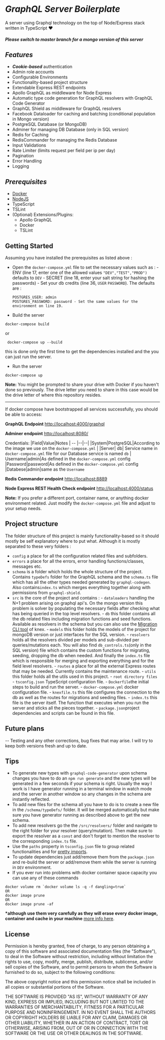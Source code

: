 # _GraphQL Server Boilerplate_

A server using Graphql technology on the top of Node/Express stack written in TypeScript ♥️

#### _Please switch to master branch for a mongo version of this server_

## _Features_

- **_Cookie-based_** authentication
- Admin role accounts
- Configurable Environments
- Functionality-based project structure
- Extendable Express REST endpoints
- Apollo GraphQL as middleware for Node Express
- Automatic type code generation for GraphQL resolvers with GraphQL Code Generator
- GraphQL Shield as middleware for GraphQL resolvers
- Facebook Dataloader for caching and batching (conditional population in Mongo version)
- PostgreSQL Database (or MongoDB)
- Adminer for managing DB Database (only in SQL version)
- Redis for Caching
- RedisCommander for managing the Redis Database
- Input Validations
- Rate Limiter (limits request per field per ip per day)
- Pagination
- Error Handling
- Logging

## _Prerequisites_

- [Docker](https://www.docker.com/)
- [NodeJS](https://nodejs.org/)
- TypeScript
- TSLint
- (Optional) Extensions/Plugins:
  - Apollo GraphQL
  - Docker
  - TSLint

## Getting Started

Assuming you have installed the prerequisites as listed above :

- Open the `docker-compose.yml` file to set the necessary values such as : - ENV (line 17, enter one of the allowed values `"DEV","TEST","PROD")` defaults to `DEV` - SECRET (line 18, enter your salt string for hashing the passwords) - Set your db credits (line 36, `USER` `PASSWORD`). The defaults are :
  ```
  POSTGRES_USER: admin
  POSTGRES_PASSWORD: password - Set the same values for the environment on line 19.
  ```

* Build the server

```
docker-compose build
```

or

```
 docker-compose up --build
```

this is done only the first time to get the dependencies installed and the you can just run the server.

- Run the server

```
docker-compose up
```

**Note:** You might be prompted to share your drive with Docker if you haven't done so previously. The drive letter you need to share in this case would be the drive letter of where this repository resides.

 <hr>
If docker compose have bootstrapped all services successfully, you should be able to access:

**GraphQL Endpoint**
[http://localhost:4000/graphql](http://localhost:4000/graphql)

**Adminer endpoint**
[http://localhost:8080/](http://localhost:8080/)

Credentials:
|Field|Value|Notes
| -- |--|--|
|System|PostgreSQL|According to the image we use on the `docker-compose.yml` |
|Server| db| Service name in `docker-compose.yml` file for our Database service is named `db`
| Username|admin|As defined in the `docker-compose.yml` config
|Password|password|As defined in the `docker-compose.yml` config
|Databese|admin|same as the `Username`

**Redis Commander endpoint**
[http://localhost:8889](http://localhost:8889/)

**Node Express REST Health Check endpoint**
[http://localhost:4000/status](http://localhost:4000/status)

**Note:** If you prefer a different port, container name, or anything docker environment related. Just modify the `docker-compose.yml` file and adjust to your setup needs.

## Project structure

The folder structure of this project is mainly functionality-based so it should mostly be self explanatory where to put what.
Although it is mostly separated to these very folders :

- `config` a place for all the configuration related files and subfolders.
- `errors` a place for all the errors, error handling functions/classes, messages etc.
- `schema` is a folder which holds the whole structure of the project. Contains `typeDefs` folder for the GraphQL schema and the `schema.ts` file which has all the other types needed generated by `graphql-codegen`. Also contains`index.ts` which merges everything together along with permissions from `graphql-shield`.
- `src` is the core of the project and contains : - `dataloaders` handling the N+1 problem arising on graphql api's. On the mongo version this problem is solver by populating the necessary fields after checking what has being queried in the top level resolvers. - `db` this folder contains all the db related files including migration functions and seed functions. Available as resolvers in the schema but you can also use the [Migration CLI tool](https://knexjs.org/#Migrations) of knex. - `models` this folder holds the models of the project for mongoDB version or just interfaces for the SQL version. - `resolvers` holds all the resolvers divided per models and sub-divided per queries/mutations each. You will also find `db_controls.ts`(only in the SQL version) file which contains the custom functions for migrating, seeding, dropping the db when needed. And finally the `index.ts` file which is responsible for merging and exporting everything and for the field level resolvers. - `routes` a place for all the external Express routes that may be needed. Currently contains the maintenance route. - `utils` this folder holds all the utils used in this project. - `root directory files` - `tsconfig.json` TypeScript configuration file. - `Dockerfile`the initial steps to build and run the server. - `docker-compose.yml` docker configuration file. - `knexfile.ts` this file configures the connection to the db as well as the routes for migrations and seeding files. - `index.ts` this file is the server itself. The function that executes when you run the server and sticks all the pieces together. - `package.json`project dependencies and scripts can be found in this file.

## Future plans

-- Testing and any other corrections, bug fixes that may arise. I will try to keep both versions fresh and up to date.

## Tips

- To generate new types with `graphql-code-generator` upon schema changes you have to do an `npm run generate` and the new types will be generated in a few seconds if your schema is right. Usually the way I work is I have generator running in a terminal window in watch mode and the server in another window so any changes in the schema are instantly reflected.
- To add new files for the schema all you have to do is to create a new file in the `/schema/typeDefs/` folder. It will be merged automatically but make sure you have generator running as described above to get the new schema.
- To add new resolvers go the the `/src/resolvers/` folder and navigate to the right folder for your resolver (query/mutation). Then make sure to export the resolver as a `const` and don't forget to mention the resolver to the corresponding `index.ts` file.
- Use the `paths` property in `tsconfig.json` file to group related functionalities and for [pretty imports](https://stackoverflow.com/questions/43281741/how-to-use-paths-in-tsconfig-json).
- To update dependencies just add/remove them from the `package.json` and re-build the server or add/remove them while the server is running in `DEV` environment.
- If you ever run into problems with docker container space capacity you can use any of these commands

```
docker volume rm `docker volume ls -q -f dangling=true`
OR
docker image prune
OR
docker image prune -af
```

**\*although use them very carefully as they will erase every docker image, container and cache in your machine**
[more info here](<[https://docs.docker.com/engine/reference/commandline/image_prune/](https://docs.docker.com/engine/reference/commandline/image_prune/)>).

## License

Permission is hereby granted, free of charge, to any person obtaining a copy of this software and associated documentation files (the "Software"), to deal in the Software without restriction, including without limitation the rights to use, copy, modify, merge, publish, distribute, sublicense, and/or sell copies of the Software, and to permit persons to whom the Software is furnished to do so, subject to the following conditions:

The above copyright notice and this permission notice shall be included in all copies or substantial portions of the Software.

THE SOFTWARE IS PROVIDED "AS IS", WITHOUT WARRANTY OF ANY KIND, EXPRESS OR IMPLIED, INCLUDING BUT NOT LIMITED TO THE WARRANTIES OF MERCHANTABILITY, FITNESS FOR A PARTICULAR PURPOSE AND NONINFRINGEMENT. IN NO EVENT SHALL THE AUTHORS OR COPYRIGHT HOLDERS BE LIABLE FOR ANY CLAIM, DAMAGES OR OTHER LIABILITY, WHETHER IN AN ACTION OF CONTRACT, TORT OR OTHERWISE, ARISING FROM, OUT OF OR IN CONNECTION WITH THE SOFTWARE OR THE USE OR OTHER DEALINGS IN THE SOFTWARE.
